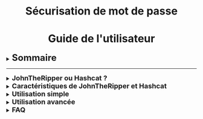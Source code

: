<div align="center"><h1>Sécurisation de mot de passe</h1></div>
<div align="center"><h1>Guide de l'utilisateur</h1></div>

<details>

<summary><strong><font size="+2">Sommaire</font></strong></summary>

<br>

-  <b><i>JohnTheRipper ou Hashcat ?</i></b>
-  <b><i>Caractéristiques de JohnTheRipper et Hashcat</i></b>
-  <b><i>Utilisation simple</i></b>
-  <b><i>Utilisation avancée</i></b>
-  <b><i>FAQ</i></b>

</details>

<HR>

<details>

<summary><strong><font size="+1">JohnTheRipper ou Hashcat ?</font></strong></summary>

<br>

- [JohnTheRipper](https://github.com/openwall/john) est un outil de "cracking" de mots de passe, prenant en charge de nombreux algorithmes de "hash".
La version "-jumbo" est une amélioration de cet outil, et permet, entre autres, de récupérer le "hash" des fichiers `.zip`

<br>

- [Hashcat](https://github.com/hashcat/hashcat), quand à lui, se définit comme l'utilitaire de récupération de mots de passe "*le plus rapide et le plus avancé du monde*". 
Cependant, contrairement à [JohnTheRipper](https://github.com/openwall/john), il ne posséde pas la fonctionnalité lui permettant de récupérer le "hash" des fichiers `.zip`

<br>

### ***Dans le cadre de notre projet, et des pour des raisons pratiques, nous utiliserons uniquement l'outil [JohnTheRipper](https://github.com/openwall/john) (Version -jumbo).***

<br>

</details>

<details>

<summary><strong><font size="+1">Caractéristiques de JohnTheRipper et Hashcat</font></strong></summary>

<br>

## [**JohnTheRipper**](https://github.com/openwall/john) 

- #### Modes de fonctionnement :

   - **Mode "simple"** : L'outil effectue quelques modifications sur le nom d'utilisateur afin de trouver le mot passe (Par exemple, si l'utilisateur s'appelle `toto`, l'outil essaierait les mots de passe "`ToTo`", "`toto123`", "`ToTo123`', etc ...).
  Ce mode étant le plus rapide à effectuer, le mot de passe qui serait trouvé avec cette méthode serait un mauvais mot de passe.

   - **Mode incrémental** (*Ou attaque "brute force"*): Dans ce mode, l'outil va essayer toutes les combinaisons de caractères possibles jusqu'à trouver le bon mot de passe. Cette technique est techniquement infaillible, bien que la robustesse du mot de passe influe grandement sur le temps de calcul nécessaire à le trouver. 
  Afin d'augmenter la pertincence de l'algorithme, l'outil va implémenter la recherche des caractères par fréquence d'utilisation, pour rechercher en priorité les caractères les plus utilisés statistiquement.

   - **Attaque par dictionnaire** : L'outil essaiera un à un tous les mots contenus dans une liste préalablement chargée (Par défault, la liste `password.lst` fournie contiens plus de 3000 mots), en leur appliquant les mêmes modifications que dans le mode "simple".

<br>

- #### Avantages :
   - [JohnTheRipper](https://github.com/openwall/john) est un outil puissant et polyvalent pour la récupération de mots de passe et l'audit de sécurité informatique.
  Bien qu'il soit principalement utilisé par des professionnels de la sécurité informatique, il peut également être utile pour les utilisateurs individuels qui cherchent à renforcer la sécurité de leurs mots de passe

<br>
<br>

## [Hashcat](https://github.com/hashcat/hashcat)

- #### Modes de fonctionnement :

  - **Attaque par combinateur** : Les mots de passe étant souvent constitués de mots composés, Hashcat va exploiter cette habitude et se servir de la méthode de l'attaque par dictionnaire afin de créer une nouvelle liste, chaque mot sur deux de la liste sera combiné ; L'outil pourra également utiliser les signes de ponctuation et les caractères spéciaux pour créer une liste finale de mots de passe potentiels.

  - **Attaque par masque** : En partant du postulat que beaucoup d'utilisateurs utilisent des mots de passe en adoptant un certain type de séquence (Par exemple, une lettre majuscule suivi de 6 lettres et d'un chiffre à la fin ; "Bananas1"), Haschat va rechercher tous les mots de passe dans ce format. L'attaque par masque exploite donc les habitudes des humains et la façon dont ils conçoivent les mots de passe afin de faciliter l'opération.

<font size="-1">**NB** : [Hashcat](https://github.com/hashcat/hashcat) dispose également des mêmes modes de fonctionnement que [JohnTheRipper](https://github.com/openwall/john).</font> 
<br>
- #### Avantages :
  - Flexibilité : Prise en charge de nombreux formats de "hash".
  - Performance : Considéré comme l'un des outils de "cracking" de mot de passe les plus performants.

</details>

<details>

<summary><strong><font size="+1">Utilisation simple</font></strong></summary>

## "Hack" du mot de passe d'un fichier `.zip` distant

### 1 - Accès aux fichiers de Windows Server depuis Ubuntu

- Se rendre dans `Fichiers`, puis `Autres emplacements`, puis `Connexion à un serveur`, et taper l'adresse suivante :
```bash
ssh://Administrator@172.16.10.10
```

![](/Images/SSH%20Ubuntu/SSH_Ubuntu_4.jpg)

Cliquer sur `Se connecter`

<br>

- Un mot de passe sera demandé, il s'agira de celui du compte `Administrator` de Windows Server (Dans notre cas : `Azerty1*`)
  
![](/Images/SSH%20Ubuntu/SSH_Ubuntu_6.jpg)

<br>

- L'accès aux fichiers situés sur la machine Windows Server sera effectif

![](/Images/SSH%20Ubuntu/SSH_Ubuntu_5.jpg)

<br>

### 2 - Copie du fichier `.zip` sur la machine hôte Ubuntu

- Localiser le fichier `.zip` dans l'arborescence de la machine Windows Server (içi : `Private.zip`)

  ![](/Images/Ubuntu%20ZIP/Ubuntu_ZIP_1.jpg)

<br>

- Le copier, via un simple glisser-déposer par exemple, dans un dossier de la machine hôte Ubuntu (içi : `Dossier personnel`)

![](/Images/Ubuntu%20ZIP/Ubuntu_ZIP_2.jpg)

<br>

- Exécuter le Terminal et lancer la commande :
```bash
zip2john <nom_du_fichier.zip> > <nom_du_fichier_hash.txt>
```
![](/Images/Ubuntu%20ZIP/Ubuntu_ZIP_3.jpg)

<br>

- Le fichier "hash" ayant été crée, et contenant le "hash" du fichier `.zip` précédent, nous allons taper la commande suivante afin de tenter de récupérer le mot de passe :
```bash
john <nom_du_fichier_hash.txt>
```
![](/Images/Ubuntu%20ZIP/Ubuntu_ZIP_4.jpg)

Le mot de passe du fichier `.zip` est indiqué en clair dans le cas où il serait trouvé (içi : `toto123456`)

<br>

- Nous pouvons extraire le contenu de l'archive via un simple clic droit -> `Extraire` , puis en inscrivant le mot de passe (içi : `toto123456`)

![](/Images/Ubuntu%20ZIP/Ubuntu_ZIP_5.jpg)

<br>

- Après extraction, un dossier du nom du fichier `.zip` a été créé, avec le contenu de l'archive à l'intérieur

![](/Images/Ubuntu%20ZIP/Ubuntu_ZIP_6.jpg)

<br>

- Dans notre exemple, le dossier contient un fichier `Info.txt`, que nous pouvons dorénavant ouvrir

![](/Images/Ubuntu%20ZIP/Ubuntu_ZIP_7.jpg)

</details>

<details>

<summary><strong><font size="+1">Utilisation avancée</font></strong></summary>

## "Hack" de la base "SAM" de Windows Server

- Exectuter le Terminal sur Ubuntu et taper la commande suivante :
```bash
ssh Administrator@172.16.10.10
```
![](/Images/Ubuntu%20SAM/Ubuntu_SAM_3.jpg)

Un mot de passe sera demandé, il s'agira de celui du compte `Administrator` de Windows Server (içi : `Azerty1*`)

<br>

- Une fois le mot de passe entré et validé, le Terminal sur Ubuntu prendra l'apparence d'un Terminal Windows :

![](/Images/Ubuntu%20SAM/Ubuntu_SAM_4.jpg)

<br>

- Exécuter les commandes suivantes :
```cmd
reg.exe save hklm\sam C:\sam
reg.exe save hklm\system C:\system
```
![](/Images/Ubuntu%20SAM/Ubuntu_SAM_5.jpg)

<br>

- Deux fichiers, `sam` et `system`, ont été créés à la racine de `C:\` sur la machine distante Windows Server :

![](/Images/Ubuntu%20SAM/Ubuntu_SAM_1.jpg)

- Copier ces deux fichiers (via un glisser-déposer par exemple) dans votre dossier personnel de la machine hôte Ubuntu

![](/Images/Ubuntu%20SAM/Ubuntu_SAM_2.jpg)

<br>

- Installer l'outil `Impacket` via le Terminal Ubuntu :
```bash
sudo apt install python3-impacket
```
![](/Images/Ubuntu%20SAM/Ubuntu_SAM_6.jpg)

<br>

- Exécuter la commande suivante afin de récupérer le hash des deux fichiers précédemment copiés :
```bash
impacket-secretsdump -system system -sam sam local > <nom_du_fichier_hash.txt>
```
![](/Images/Ubuntu%20SAM/Ubuntu_SAM_7.jpg)

Un fichier "hash" a été crée (içi : `hashsam.txt`)

<br>

- Ouvrir le fichier "hash" et vérifier qu'il contient des informations sur les comptes distants Windows Server

![](/Images/Ubuntu%20SAM/Ubuntu_SAM_8.jpg)

<br>

- Exécuter la commande suivante :
```bash
john --format=NT <nom_du_fichier_hash.txt>
```
![](/Images/Ubuntu%20SAM/Ubuntu_SAM_9.jpg)

Dans notre exemple, le mot de passe du compte local `Test` a été trouvé, il s'agit de `toto123456!`


</details>

<details>

<summary><strong><font size="+1">FAQ</font></strong></summary>

<br>

 - ***Q : Qu'est ce que le "hash"*** ?

   *R : La fonction de hachage (En anglais : [hash](https://fr.wikipedia.org/wiki/Fonction_de_hachage)) est une fonction cryptographique formée d'une unique châine de caractères destinée à coder des données (Par exemple : des mots de passe), servant ainsi à garantir l'authenticité de ces dernières.*

<br>

- ***Q : Qu'est ce que le "cracking"*** ?

  *R : le cassage de mot de passe (En anglais : [password cracking](https://fr.wikipedia.org/wiki/Cassage_de_mot_de_passe)) est le processus de récupération de mots de passe à partir de données stockées ou transmises par un système informatique*.

<br>

- ***Q : Où sont stockés les mot de passe "crackés" ?***

  *R : Les mots de passe "crackés" sont stockés dans un fichier caché, vous pouvez accéder au contenu de ce fichier via cette commande :*
    ```bash
    cat /home/wilder/snap/john-the-ripper/610/.john/john.pot
    ```

<br>

- ***Q : Malgré plusieurs minutes/heures, John The Ripper ne trouve pas le mot de passe, comment faire ?***

  *R : Comme expliqué en introduction de ce README, John The Ripper utilise différents types d'attaques afin de réussi à trouver un mot de passe ; Cependant, les mots de passe complexes (Par exemple : Avec des caractères spéciaux) réprésentent une vraie difficulté dans le cadre d'une attaque de mots de passe par dictionnaire.*

   - *Cependant, vous pouvez ajouter une "wordlist" (La "wordlist" [RockYou](https://github.com/brannondorsey/naive-hashcat/releases/download/data/rockyou.txt) étant la plus connue) à John The Ripper, ce qui lui permettra d'étoffer sa base de mots de passe potentiels.*

   - *Il faudra ajouter le paramètre `--wordlist=<nom_de_la_wordlist.txt>` à la commande :*

   ```bash
    john --wordlist=<nom_de_la_wordlist.txt> <fichier_hash.txt>
    ```
   
</details>
